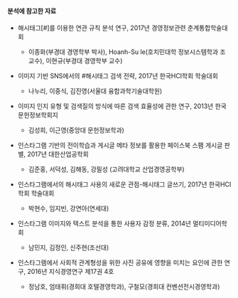 #### 분석에 참고한 자료

- 해시태그[#]를 이용한 연관 규칙 분석 연구, 2017년 경영정보관련 춘계통합학술대회
  - 이종화(부경대 경영학부 박사), Hoanh-Su le(호치민대학 정보시스템학과 조교수), 이현규(부경대 경영학부 교수)

- 이미지 기반 SNS에서의 #해시태그 검색 전략, 2017년 한국HCI학회 학술대회
  - 나누리, 이중식, 김진영(서울대 융합과학기술대학원)

- 이미지 인지 유형 및 검색질의 방식에 따른 검색 효율성에 관한 연구, 2013년 한국문헌정보학회지
  - 김성희, 이근영(중앙대 문헌정보학과)

- 인스타그램 기반의 전이학습과 게시글 메타 정보를 활용한 페이스북 스팸 게시글 판별, 2017년 대한산업공학회
  - 김준홍, 서덕성, 김해동, 강필성 (고려대학교 산업경영공학부)

- 인스타그램에서의 해시태그 사용의 새로운 관점-해시태그 글쓰기, 2017년 한국HCI학회 학술대회
  - 박현수, 임지빈, 강연아(연세대)
  
- 인스타그램 이미지와 텍스트 분석을 통한 사용자 감정 분류, 2014년 멀티미디어학회
  - 남민지, 김정인, 신주현(조선대) 

- 인스타그램에서 사회적 관계형성을 위한 사진 공유에 영향을 미치는 요인에 관한 연구, 2016년 지식경영연구 제17권 4호
  - 정남호, 엄태휘(경희대 호텔경영학과), 구철모(경희대 컨벤션전시경영학과)
  
